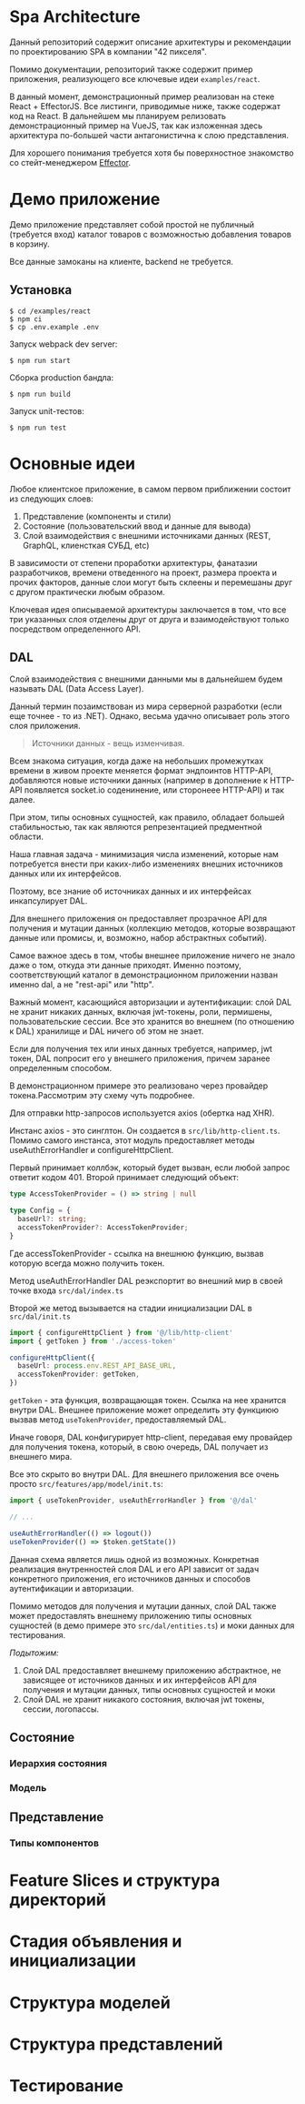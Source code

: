 # Spa Architecture

Данный репозиторий содержит описание архитектуры и рекомендации по проектированию SPA в компании "42 пикселя".

Помимо документации, репозиторий также содержит пример приложения, реализующего все ключевые идеи ```examples/react```.

В данный момент, демонстрационный пример реализован на стеке React + EffectorJS. Все листинги, приводимые ниже, также содержат код на React. 
В дальнейшем мы планируем релизовать  демонстрационный пример на VueJS, так как изложенная здесь архитектура по-большей части антагонистична к слою представления.

Для хорошего понимания требуется хотя бы поверхностное знакомство со стейт-менеджером  [Effector](https://effector.now.sh/docs/introduction/installation).

# Демо приложение

Демо приложение представляет собой простой не публичный (требуется вход) каталог товаров с возможностью добавления товаров в корзину. 

Все данные замоканы на клиенте, backend не требуется.

## Установка

```
$ cd /examples/react
$ npm ci
$ cp .env.example .env
```

Запуск webpack dev server:
```
$ npm run start
```

Сборка production бандла:
```
$ npm run build
```
Запуск unit-тестов:
```
$ npm run test
```

# Основные идеи

Любое клиентское приложение, в самом первом приближении состоит из следующих слоев:

1. Представление (компоненты и стили)
2. Состояние (пользовательский ввод и данные для вывода)
3. Слой взаимодействия с внешними источниками данных (REST, GraphQL, клиенсткая СУБД, etc)

В зависимости от степени проработки архитектуры, фанатазии разработчиков, времени отведенного на проект, размера проекта и прочих факторов, данные слои могут быть склеены и перемешаны друг с другом практически любым образом. 

Ключевая идея описываемой архитектуры заключается в том, что все три указанных слоя отделены друг от друга и взаимодействуют только посредством определенного API.

## DAL 

Слой взаимодействия с внешними данными мы в дальнейшем будем называть DAL (Data Access Layer). 

Данный термин позаимствован из мира серверной разработки (если еще точнее - то из .NET). Однако, весьма удачно описывает роль этого слоя приложения. 

> Источники данных - вещь изменчивая. 

Всем знакома ситуация, когда даже на небольших промежутках времени в живом проекте меняется формат эндпоинтов HTTP-API, добавляются новые источники данных (например в дополнение к HTTP-API появляется socket.io соденинение, или сторонеее HTTP-API) и так далее. 

При этом, типы основных сущностей, как правило, обладает большей стабильностью, так как являются репрезентацией предментной области. 

Наша главная задача - минимизация числа изменений, которые нам потребуется внести при каких-либо изменениях внешних источников данных или их интерфейсов. 

Поэтому, все знание об источниках данных и их интерфейсах инкапсулирует DAL. 

Для внешнего приложения он предоставляет прозрачное API для получения и мутации данных (коллекцию методов, которые возвращают данные или промисы, и, возможно, набор абстрактных событий). 

Самое важное здесь в том, чтобы внешнее приложение ничего не знало даже о том, откуда эти данные приходят. Именно поэтому, соответствующий каталог в демонстрационном приложении назван именно dal, а не "rest-api" или "http". 

Важный момент, касающийся авторизации и аутентификации: слой DAL не хранит никаких данных, включая jwt-токены, роли, пермишены, пользовательские сессии. Все это хранится во внешнем (по отношению к DAL) хранилище и DAL ничего об этом не знает.

Если для получения тех или иных данных требуется, например, jwt токен, DAL попросит его у внешнего приложения, причем заранее определенным способом.

В демонстрационном примере это реализовано через провайдер токена.Рассмотрим эту схему чуть подробнее.

Для отправки http-запросов используется axios (обертка над XHR).

Инстанс axios - это синглтон. Он создается в ```src/lib/http-client.ts```. Помимо самого инстанса, этот модуль предоставляет методы useAuthErrorHandler и configureHttpClient.

Первый принимает коллбэк, который будет вызван, если любой запрос ответит кодом 401. 
Второй принимает следующий объект:

```typescript
type AccessTokenProvider = () => string | null

type Config = {
  baseUrl?: string;
  accessTokenProvider?: AccessTokenProvider;
}
```

Где accessTokenProvider - ссылка на внешнюю функцию, вызвав которую всегда можно получить токен.

Метод useAuthErrorHandler DAL реэкспортит во внешний мир в своей точке входа ```src/dal/index.ts```

Второй же метод вызывается на стадии инициализации DAL в ```src/dal/init.ts```

```typescript
import { configureHttpClient } from '@/lib/http-client'
import { getToken } from './access-token'

configureHttpClient({
  baseUrl: process.env.REST_API_BASE_URL,
  accessTokenProvider: getToken,
})
```

```getToken``` - эта функция, возвращающая токен. Ссылка на нее хранится внутри DAL. Внешнее приложение может определить эту функциюю вызвав метод ```useTokenProvider```, предоставляемый DAL. 

Иначе говоря, DAL конфигурирует http-client, передавая ему провайдер для получения токена, который, в свою очередь, DAL получает из внешнего мира. 

Все это скрыто во внутри DAL. Для внешнего приложения все очень просто ```src/features/app/model/init.ts```:

```typescript
import { useTokenProvider, useAuthErrorHandler } from '@/dal'

// ...

useAuthErrorHandler(() => logout())
useTokenProvider(() => $token.getState())
```

Данная схема является лишь одной из возможных. Конкретная реализация внутренностей слоя DAL и его API зависит от задач конкретного приложения, его источников данных и способов аутентификации и авторизации. 

Помимо методов для получения и мутации данных, слой DAL также может предоставлять внешнему приложению типы основных сущностей (в демо примере это ```src/dal/entities.ts```) и моки данных для тестирования. 

*Подытожим:*

1. Слой DAL предоставляет внешнему приложению абстрактное, не зависящее от источников данных и их интерфейсов API для получения и мутации данных, типы основных сущностей и моки 
2. Слой DAL не хранит никакого состояния, включая jwt токены, сессии, логопассы. 


## Состояние
### Иерархия состояния 
### Модель


## Представление
### Типы компонентов

# Feature Slices и структура директорий
# Стадия объявления и инициализации 
# Структура моделей
# Структура представлений
# Тестирование






















